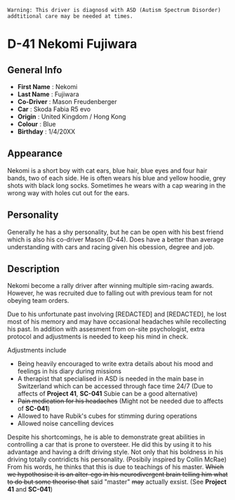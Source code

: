 `` Warning: This driver is diagnosd with ASD (Autism Spectrum Disorder) addtitional care may be needed at times. ``

# D-41 Nekomi Fujiwara

## General Info

- **First Name** : Nekomi
- **Last Name** : Fujiwara
- **Co-Driver** : Mason Freudenberger
- **Car** : Skoda Fabia R5 evo
- **Origin** : United Kingdom / Hong Kong
- **Colour** : Blue
- **Birthday** : 1/4/20XX

## Appearance

Nekomi is a short boy with cat ears, blue hair, blue eyes and four hair bands, two of each side.
He is often wears his blue and yellow hoodie, grey shots with black long socks.
Sometimes he wears with a cap wearing in the wrong way with holes cut out for the ears.

## Personality

Generally he has a shy personality, but he can be open with his best friend which is also his co-driver Mason (D-44).
Does have a better than average understanding with cars and racing given his obession, degree and job.

## Description

Nekomi become a rally driver after winning multiple sim-racing awards. 
However, he was recruited due to falling out with previous team for not obeying team orders.

Due to his unfortunate past involving [REDACTED] and [REDACTED], he lost most of his memory and may have occasional headaches while recollecting his past.
In addition with assesment from on-site psychologist, extra protocol and adjustments is needed to keep his mind in check.

Adjustments include
- Being heavily encouraged to write extra details about his mood and feelings in his diary during missions
- A therapist that specialised in ASD is needed in the main base in Switzerland which can be accessed through face time 24/7 (Due to affects of **Project 41**, **SC-041** Subie can be a good alternative)
- ~~Pain medication for his headaches~~ (Might not be needed due to affects of **SC-041**)
- Allowed to have Rubik's cubes for stimming during operations
- Allowed noise cancelling devices

Despite his shortcomings, he is able to demonstrate great abilities in controlling a car that is prone to oversteer.
He did this by using it to his advantage and having a drift driving style.
Not only that his boldness in his driving totally contridicts his personality. (Posibily inspired by Collin McRae)
From his words, he thinks that this is due to teachings of his master. ~~Which we hypothosise it is an alter-ego in his neurodivergent brain telling him what to do but some theorise that~~ said "master" ~~may~~ actually exsist. (See **Project 41** and **SC-041**)
